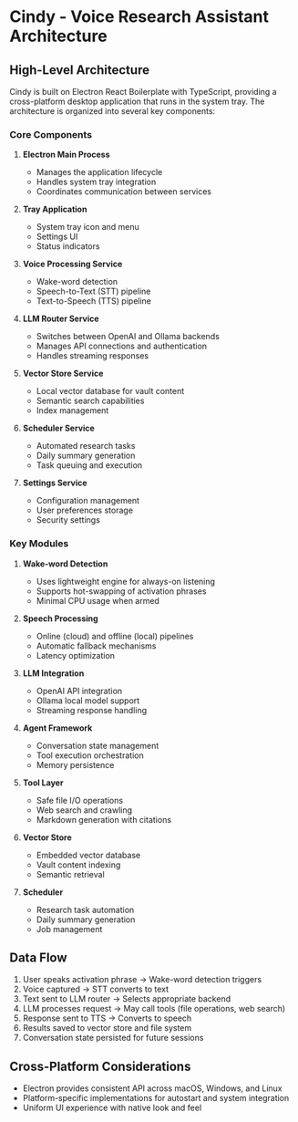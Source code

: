 # Cindy - Voice Research Assistant Architecture

## High-Level Architecture

Cindy is built on Electron React Boilerplate with TypeScript, providing a cross-platform desktop application that runs in the system tray. The architecture is organized into several key components:

### Core Components

1. **Electron Main Process**
   - Manages the application lifecycle
   - Handles system tray integration
   - Coordinates communication between services

2. **Tray Application**
   - System tray icon and menu
   - Settings UI
   - Status indicators

3. **Voice Processing Service**
   - Wake-word detection
   - Speech-to-Text (STT) pipeline
   - Text-to-Speech (TTS) pipeline

4. **LLM Router Service**
   - Switches between OpenAI and Ollama backends
   - Manages API connections and authentication
   - Handles streaming responses

5. **Vector Store Service**
   - Local vector database for vault content
   - Semantic search capabilities
   - Index management

6. **Scheduler Service**
   - Automated research tasks
   - Daily summary generation
   - Task queuing and execution

7. **Settings Service**
   - Configuration management
   - User preferences storage
   - Security settings

### Key Modules

1. **Wake-word Detection**
   - Uses lightweight engine for always-on listening
   - Supports hot-swapping of activation phrases
   - Minimal CPU usage when armed

2. **Speech Processing**
   - Online (cloud) and offline (local) pipelines
   - Automatic fallback mechanisms
   - Latency optimization

3. **LLM Integration**
   - OpenAI API integration
   - Ollama local model support
   - Streaming response handling

4. **Agent Framework**
   - Conversation state management
   - Tool execution orchestration
   - Memory persistence

5. **Tool Layer**
   - Safe file I/O operations
   - Web search and crawling
   - Markdown generation with citations

6. **Vector Store**
   - Embedded vector database
   - Vault content indexing
   - Semantic retrieval

7. **Scheduler**
   - Research task automation
   - Daily summary generation
   - Job management

## Data Flow

1. User speaks activation phrase → Wake-word detection triggers
2. Voice captured → STT converts to text
3. Text sent to LLM router → Selects appropriate backend
4. LLM processes request → May call tools (file operations, web search)
5. Response sent to TTS → Converts to speech
6. Results saved to vector store and file system
7. Conversation state persisted for future sessions

## Cross-Platform Considerations

- Electron provides consistent API across macOS, Windows, and Linux
- Platform-specific implementations for autostart and system integration
- Uniform UI experience with native look and feel